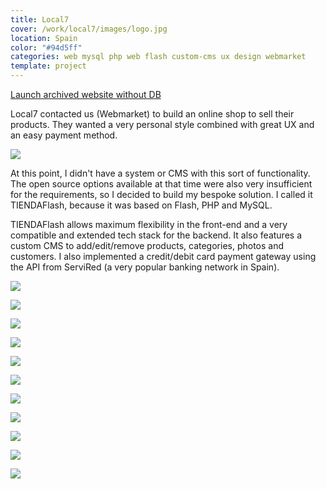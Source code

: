 ```yaml
---
title: Local7
cover: /work/local7/images/logo.jpg
location: Spain
color: "#94d5ff"
categories: web mysql php web flash custom-cms ux design webmarket
template: project
---
```


<p class="align-center">
<a class="btn external" role="button" href="http://work.joanmira.com/webs/local7/" target="_blank">Launch archived website without DB</a>
</p>

Local7 contacted us (Webmarket) to build an online shop to sell their products. They wanted a very personal style combined with great UX and an easy payment method.

![](/work/local7/images/1.png)

At this point, I didn't have a system or CMS with this sort of functionality. The open source options available at that time were also very insufficient for the requirements, so I decided to build my bespoke solution. I called it TIENDAFlash, because it was based on Flash, PHP and MySQL.

TIENDAFlash allows maximum flexibility in the front-end and a very compatible and extended tech stack for the backend. It also features a custom CMS to add/edit/remove products, categories, photos and customers. I also implemented a credit/debit card payment gateway using the API from ServiRed (a very popular banking network in Spain).

![](/work/local7/images/5.jpg)

![](/work/local7/images/6.jpg)

![](/work/local7/images/7.jpg)

![](/work/local7/images/8.jpg)

![](/work/local7/images/9.jpg)

![](/work/local7/images/10.jpg)

![](/work/local7/images/11.jpg)

![](/work/local7/images/12.jpg)

![](/work/local7/images/13.jpg)

![](/work/local7/images/14.jpg)

![](/work/local7/images/15.jpg)
